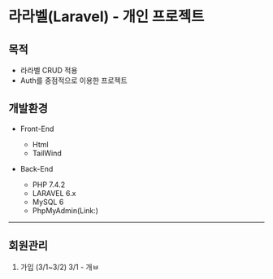 라라벨(Laravel) - 개인 프로젝트 
==================

## 목적
  * 라라벨 CRUD 적용
  * Auth를 중점적으로 이용한 프로젝트

## 개발환경
  * Front-End
    + Html
    + TailWind

  * Back-End
    + PHP 7.4.2
    + LARAVEL 6.x
    + MySQL 6 
    + PhpMyAdmin(Link:)

***

## 회원관리

1. 가입 (3/1~3/2)
3/1 - 개ㅂ
